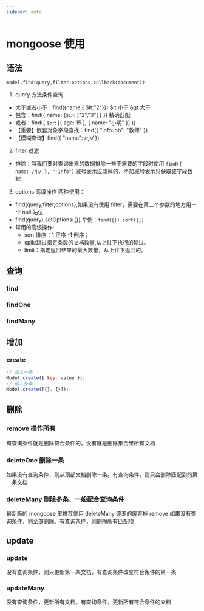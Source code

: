 ```yaml
---
sidebar: auto
---
```


# mongoose 使用

## 语法

`model.find(query,filter,options,callback(document))`

1. query 方法条件查询

- 大于或者小于：find({name:{ $lt:"2"}})   $lt 小于 &gt 大于
- 包含：find({ name: {`$in`: ["2","3"] } }) 精确匹配
- 或者：find({ `$or`: [{ age: 15 }, { name: "小明" }] })
- 【重要】嵌套对象字段查找：find({ "info.job": "教师" })
- 【模糊查询】find({ "name": /小/ })

2. filter 过滤

- 排除：当我们要对查询出来的数据排除一些不需要的字段时使用
  `find({ name: /小/ }, "-info")` 减号表示过滤掉的，不加减号表示只获取该字段数据

3. options 高级操作
   两种使用：

- find(query,filter,options),如果没有使用 filter，需要在第二个参数的地方用一个 null 站位
- find(query),setOptions({}),举例：`find({}).sort({})`
- 常用的高级操作:
  - sort 排序：1 正序 -1 倒序；
  - spik:跳过指定条数的文档数量,从上往下执行的略过。
  - limit：指定返回结果的最大数量，从上往下返回的。

## 查询

### find

### findOne

### findMany

## 增加

### create

```js
// 插入一条
Model.create({ key: value });
// 插入多条
Model.create([{}, {}]);
```

## 删除

### remove 操作所有

有查询条件就是删除符合条件的，没有就是删除集合里所有文档

### deleteOne 删除一条

如果没有查询条件，则从顶部文档删除一条。有查询条件，则只会删除匹配到的第一条文档

### deleteMany 删除多条，一般配合查询条件

最新版的 mongoose 里推荐使用 deleteMany 逐渐的废弃掉 remove
如果没有查询条件，则全部删除。有查询条件，则删除所有匹配项

## update

### update

没有查询条件，则只更新第一条文档，有查询条件改变符合条件的第一条

### updateMany

没有查询条件，更新所有文档。有查询条件，更新所有符合条件的文档
